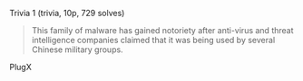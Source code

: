 Trivia 1 (trivia, 10p, 729 solves)

> This family of malware has gained notoriety after anti-virus and threat intelligence companies claimed that it was being used by several Chinese military groups.

PlugX
